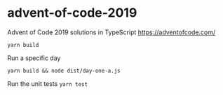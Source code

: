 # advent-of-code-2019

Advent of Code 2019 solutions in TypeScript
https://adventofcode.com/

`yarn build`

Run a specific day

`yarn build && node dist/day-one-a.js`

Run the unit tests
`yarn test`